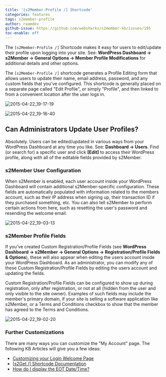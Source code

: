 ```yaml
---
title: '[s2Member-Profile /] Shortcode'
categories: features
tags: s2member-profile
author: raamdev
github-issue: https://github.com/websharks/s2member-kb/issues/195
toc-enable: off
---
```


The `[s2Member-Profile /]` Shortcode makes it easy for users to edit/update their profile upon logging into your site. See: **WordPress Dashboard → s2Member → General Options → Member Profile Modifications** for additional details and other options. 

The `[s2Member-Profile /]` shortcode generates a Profile Editing form that allows users to update their name, email address, password, and any custom fields that you've configured. This shortcode is generally placed on a separate page called "Edit Profile", or simply "Profile", and then linked to from a convenient location after the user logs in.

![2015-04-22_19-17-19](https://cloud.githubusercontent.com/assets/53005/7287593/4782f11e-e924-11e4-8e79-a1934f57ebab.png)

![2015-04-22_19-16-40](https://cloud.githubusercontent.com/assets/53005/7287582/20eb94fc-e924-11e4-9b36-b693b17a3591.png)


## Can Administrators Update User Profiles?

Absolutely. Users can be edited/updated in various ways from your WordPress Dashboard at any time you like. See: **Dashboard → Users**. Find (or search for) a specific user and click **[Edit]** to access their WordPress profile, along with all of the editable fields provided by s2Member.

### s2Member User Configuration

When s2Member is enabled, each user account inside your WordPress Dashboard will contain additional s2Member-specific configuration. These fields are automatically populated with information related to the members account, such as their IP address when signing up, their transaction ID if they purchased something, etc. You can also tell s2Member to perform certain actions from here, such as resetting the user's password and resending the welcome email.

![2015-04-22_19-03-13](https://cloud.githubusercontent.com/assets/53005/7287419/6279f988-e922-11e4-9398-1addd39cf379.png)

### s2Member Profile Fields

If you've created Custom Registration/Profile Fields (see **WordPress Dashboard → s2Member → General Options → Registration/Profile Fields & Options**), these will also appear when editing the users account inside your WordPress Dashboard. As an administrator, you can modify any of these Custom Registration/Profile Fields by editing the users account and updating the fields. 

Custom Registration/Profile Fields can be configured to show up during registration, only after registration, or not at all (hidden from the user and only visible to the site owner). Examples of such fields may include the member's primary domain, if your site is selling a software application like s2Member, or a Terms and Conditions checkbox to show that the member has agreed to the Terms and Conditions.

![2015-04-22_19-02-20](https://cloud.githubusercontent.com/assets/53005/7287451/ae361294-e922-11e4-8b7b-76e7df8eb5ca.png)

### Further Customizations

There are many ways you can customize the "My Account" page. The following KB Articles will give you a few ideas:

- [Customizing your Login Welcome Page](http://s2member.com/kb-article/customizing-your-login-welcome-page/)
- [\[s2Get /\] Shortcode Documentation](http://s2member.com/kb-article/s2get-shortcode-documentation/)
- [How do I display the EOT Date/Time?](http://s2member.com/kb-article/how-do-i-display-the-eot-on-my-login-welcome-page/)
